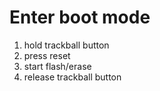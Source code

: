 # Enter boot mode
1. hold trackball button
2. press reset
3. start flash/erase
4. release trackball button